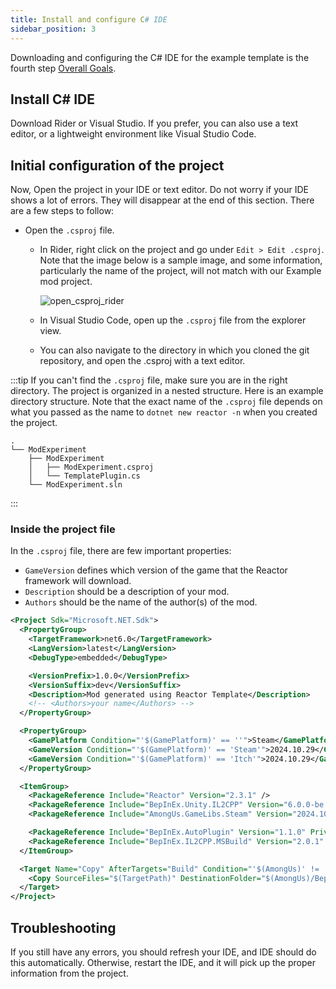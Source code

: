 ```yaml
---
title: Install and configure C# IDE
sidebar_position: 3
---
```



Downloading and configuring the C# IDE for the example template is the fourth step
[Overall Goals](/#overall-goals).

## Install C# IDE

Download Rider or Visual Studio. If you prefer, you can also use a text editor, or a
lightweight environment like Visual Studio Code.

## Initial configuration of the project

Now, Open the project in your IDE or text editor. Do not worry if your IDE shows a lot of
errors. They will disappear at the end of this section. There are a few steps to follow:

- Open the `.csproj` file.
  - In Rider, right click on the project and go under `Edit > Edit .csproj`. Note that the
    image below is a sample image, and some information, particularly the name of the
    project, will not match with our Example mod project.

    ![open_csproj_rider](https://i.stack.imgur.com/uj5yP.png)
  - In Visual Studio Code, open up the `.csproj` file from the explorer view.
  - You can also navigate to the directory in which you cloned the git repository,
    and open the .csproj with a text editor.

:::tip
If you can't find the `.csproj` file, make sure you are in the right directory.
The project is organized in a nested structure. Here is an example directory
structure. Note that the exact name of the `.csproj` file depends on what you
passed as the name to `dotnet new reactor -n` when you created the project.
```
.
└── ModExperiment
    ├── ModExperiment
    │   ├── ModExperiment.csproj
    │   └── TemplatePlugin.cs
    └── ModExperiment.sln
```
:::

### Inside the project file

In the `.csproj` file, there are few important properties:
  - `GameVersion` defines which version of the game that the Reactor framework will download.
  - `Description` should be a description of your mod.
  - `Authors` should be the name of the author(s) of the mod.
```xml
<Project Sdk="Microsoft.NET.Sdk">
  <PropertyGroup>
    <TargetFramework>net6.0</TargetFramework>
    <LangVersion>latest</LangVersion>
    <DebugType>embedded</DebugType>

    <VersionPrefix>1.0.0</VersionPrefix>
    <VersionSuffix>dev</VersionSuffix>
    <Description>Mod generated using Reactor Template</Description>
    <!-- <Authors>your name</Authors> -->
  </PropertyGroup>

  <PropertyGroup>
    <GamePlatform Condition="'$(GamePlatform)' == ''">Steam</GamePlatform>
    <GameVersion Condition="'$(GamePlatform)' == 'Steam'">2024.10.29</GameVersion>
    <GameVersion Condition="'$(GamePlatform)' == 'Itch'">2024.10.29</GameVersion>
  </PropertyGroup>

  <ItemGroup>
    <PackageReference Include="Reactor" Version="2.3.1" />
    <PackageReference Include="BepInEx.Unity.IL2CPP" Version="6.0.0-be.697" Private="false" ExcludeAssets="runtime;native" />
    <PackageReference Include="AmongUs.GameLibs.Steam" Version="2024.10.29" PrivateAssets="all" />

    <PackageReference Include="BepInEx.AutoPlugin" Version="1.1.0" PrivateAssets="all" />
    <PackageReference Include="BepInEx.IL2CPP.MSBuild" Version="2.0.1" PrivateAssets="all" ExcludeAssets="runtime" />
  </ItemGroup>

  <Target Name="Copy" AfterTargets="Build" Condition="'$(AmongUs)' != ''">
    <Copy SourceFiles="$(TargetPath)" DestinationFolder="$(AmongUs)/BepInEx/plugins/" UseSymboliclinksIfPossible="true" />
  </Target>
</Project>
```

## Troubleshooting
If you still have any errors, you should refresh your IDE, and IDE should do this
automatically. Otherwise, restart the IDE, and it will pick up the proper information
from the project.
